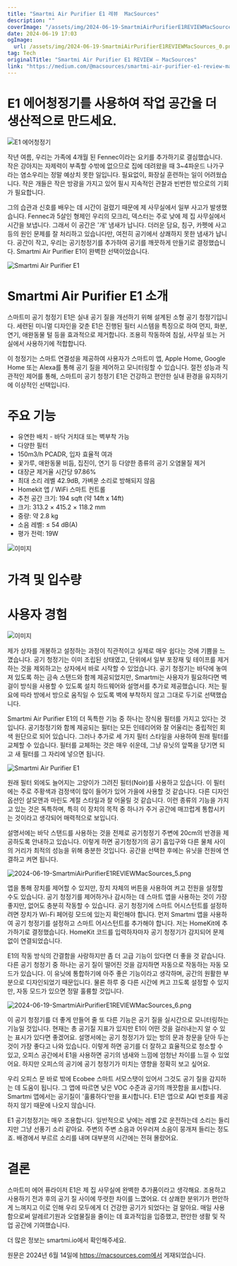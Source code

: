 ```yaml
---
title: "Smartmi Air Purifier E1 레뷰  MacSources"
description: ""
coverImage: "/assets/img/2024-06-19-SmartmiAirPurifierE1REVIEWMacSources_0.png"
date: 2024-06-19 17:03
ogImage: 
  url: /assets/img/2024-06-19-SmartmiAirPurifierE1REVIEWMacSources_0.png
tag: Tech
originalTitle: "Smartmi Air Purifier E1 REVIEW — MacSources"
link: "https://medium.com/@macsources/smartmi-air-purifier-e1-review-macsources-67cf72c3e096"
---
```



# E1 에어청정기를 사용하여 작업 공간을 더 생산적으로 만드세요.

![E1 에어청정기](/assets/img/2024-06-19-SmartmiAirPurifierE1REVIEWMacSources_0.png)

작년 여름, 우리는 가족에 4개월 된 Fennec이라는 요키를 추가하기로 결심했습니다. 작은 강아지는 자제력이 부족할 수밖에 없으므로 집에 데려왔을 때 3~4파운드 나가구라는 염소우리는 정말 예상치 못한 일입니다. 필요없이, 화장실 훈련하는 일이 어려웠습니다. 작은 개들은 작은 방광을 가지고 있어 필시 지속적인 관찰과 빈번한 밖으로의 기회가 필요합니다.

그의 습관과 신호를 배우는 데 시간이 걸렸기 때문에 제 사무실에서 일부 사고가 발생했습니다. Fennec과 5살인 형제인 우리의 모크리, 덱스터는 주로 낮에 제 집 사무실에서 시간을 보냅니다. 그래서 이 공간은 '개' 냄새가 납니다. 더러운 담요, 침구, 카펫에 사고 등의 원인 문제를 잘 처리하고 있습니다만, 여전히 공기에서 상쾌하지 못한 냄새가 납니다. 공간이 작고, 우리는 공기청정기를 추가하여 공기를 깨끗하게 만들기로 결정했습니다. Smartmi Air Purifier E1이 완벽한 선택이었습니다.

<div class="content-ad"></div>

![Smartmi Air Purifier E1](/assets/img/2024-06-19-SmartmiAirPurifierE1REVIEWMacSources_1.png)

# Smartmi Air Purifier E1 소개

스마트미 공기 청정기 E1은 실내 공기 질을 개선하기 위해 설계된 소형 공기 청정기입니다. 세련된 미니멀 디자인을 갖춘 E1은 진행된 필터 시스템을 특징으로 하여 먼지, 화분, 연기, 애완동물 털 등을 효과적으로 제거합니다. 조용히 작동하여 침실, 사무실 또는 거실에서 사용하기에 적합합니다.

이 청정기는 스마트 연결성을 제공하여 사용자가 스마트미 앱, Apple Home, Google Home 또는 Alexa를 통해 공기 질을 제어하고 모니터링할 수 있습니다. 절전 성능과 직관적인 제어를 통해, 스마트미 공기 청정기 E1은 건강하고 편안한 실내 환경을 유지하기에 이상적인 선택입니다.

<div class="content-ad"></div>

# 주요 기능

- 유연한 배치 - 바닥 거치대 또는 벽부착 가능
- 다양한 필터
- 150m3/h PCADR, 입자 효율적 여과
- 꽃가루, 애완동물 비듬, 집진이, 연기 등 다양한 종류의 공기 오염물질 제거
- 대장균 제거율 시간당 97.86%
- 최대 소리 레벨 42.9dB, 가벼운 소리로 방해되지 않음
- Homekit 앱 / WiFi 스마트 컨트롤
- 추천 공간 크기: 194 sqft (약 14ft x 14ft)
- 크기: 313.2 × 415.2 × 118.2 mm
- 중량: 약 2.8 kg
- 소음 레벨: ≤ 54 dB(A)
- 평가 전력: 19W

![이미지](/assets/img/2024-06-19-SmartmiAirPurifierE1REVIEWMacSources_2.png)

# 가격 및 입수량

<div class="content-ad"></div>

# 사용자 경험

![이미지](/assets/img/2024-06-19-SmartmiAirPurifierE1REVIEWMacSources_3.png)

제가 상자를 개봉하고 설정하는 과정이 직관적이고 실제로 매우 쉽다는 것에 기쁨을 느꼈습니다. 공기 청정기는 이미 조립된 상태였고, 단위에서 일부 포장재 및 테이프를 제거하는 것을 제외하고는 상자에서 바로 시작할 수 있었습니다. 공기 청정기는 바닥에 놓여져 있도록 하는 금속 스탠드와 함께 제공되었지만, Smartmi는 사용자가 필요하다면 벽걸이 방식을 사용할 수 있도록 설치 하드웨어와 설명서를 추가로 제공했습니다. 저는 필요에 따라 방에서 방으로 움직일 수 있도록 벽에 부착하지 않고 그대로 두기로 선택했습니다.

<div class="content-ad"></div>

Smartmi Air Purifier E1의 더 독특한 기능 중 하나는 장식용 필터를 가지고 있다는 것입니다. 공기청정기와 함께 제공되는 필터는 모든 인테리어와 잘 어울리는 중립적인 회색 원단으로 되어 있습니다. 그러나 추가로 세 가지 필터 스타일을 사용하여 원래 필터를 교체할 수 있습니다. 필터를 교체하는 것은 매우 쉬운데, 그냥 유닛의 앞쪽을 당기면 되고 새 필터를 그 자리에 넣으면 됩니다.

![Smartmi Air Purifier E1](/assets/img/2024-06-19-SmartmiAirPurifierE1REVIEWMacSources_4.png)

원래 필터 외에도 늘어지는 고양이가 그려진 필터(Noir)를 사용하고 있습니다. 이 필터에는 주로 주황색과 검정색이 많이 들어가 있어 가을에 사용할 것 같습니다. 다른 디자인 옵션인 살모앤과 마린도 계절 스타일과 잘 어울릴 것 같습니다. 이런 종류의 기능을 가지고 있는 것은 독특하며, 특히 이 장치의 목적 중 하나가 주거 공간에 매끄럽게 통합시키는 것이라고 생각되어 매력적으로 보입니다.

설명서에는 바닥 스탠드를 사용하는 것을 전제로 공기청정기 주변에 20cm의 반경을 제공하도록 안내하고 있습니다. 이렇게 하면 공기청정기의 공기 흡입구와 다른 물체 사이의 거리가 최적의 성능을 위해 충분한 것입니다. 공간을 선택한 후에는 유닛을 전원에 연결하고 켜면 됩니다.

<div class="content-ad"></div>

![2024-06-19-SmartmiAirPurifierE1REVIEWMacSources_5.png](/assets/img/2024-06-19-SmartmiAirPurifierE1REVIEWMacSources_5.png)

앱을 통해 장치를 제어할 수 있지만, 장치 자체의 버튼을 사용하여 켜고 전원을 설정할 수도 있습니다. 공기 청정기를 제어하거나 감시하는 데 스마트 앱을 사용하는 것이 가장 좋지만, 없어도 충분히 작동할 수 있습니다. 공기 청정기에 스마트 어시스턴트를 설정하려면 장치가 Wi-Fi 페어링 모드에 있는지 확인해야 합니다. 먼저 Smartmi 앱을 사용하여 공기 청정기를 설정하고 스마트 어시스턴트를 추가해야 합니다. 저는 HomeKit에 추가하기로 결정했습니다. HomeKit 코드를 입력하자마자 공기 청정기가 감지되어 문제없이 연결되었습니다.

E1의 작동 방식의 간결함을 사랑하지만 좀 더 고급 기능이 있다면 더 좋을 것 같습니다. 다른 공기 청정기 중 하나는 공기 질이 떨어진 것을 감지하면 자동으로 작동하는 자동 모드가 있습니다. 이 유닛에 통합하기에 아주 좋은 기능이라고 생각하며, 공간의 원활한 부분으로 디자인되었기 때문입니다. 물론 하루 중 다른 시간에 켜고 끄도록 설정할 수 있지만, 자동 모드가 있으면 정말 훌륭할 것입니다.

![2024-06-19-SmartmiAirPurifierE1REVIEWMacSources_6.png](/assets/img/2024-06-19-SmartmiAirPurifierE1REVIEWMacSources_6.png)

<div class="content-ad"></div>

이 공기 청정기를 더 좋게 만들어 줄 또 다른 기능은 공기 질을 실시간으로 모니터링하는 기능일 것입니다. 현재는 총 공기질 지표가 있지만 E1이 어떤 것을 걸러내는지 알 수 있는 표시가 있다면 좋겠어요. 설명서에는 공기 청정기가 있는 방의 문과 창문을 닫아 두는 것이 가장 좋다고 나와 있습니다. 이렇게 하면 공기를 더 잘하고 효율적으로 청소할 수 있고, 오피스 공간에서 E1을 사용하면 공기의 냄새와 느낌에 엄청난 차이를 느낄 수 있었어요. 하지만 오피스의 공기에 공기 청정기가 미치는 영향을 정확히 보고 싶어요.

우리 오피스 문 바로 밖에 Ecobee 스마트 서모스탯이 있어서 그것도 공기 질을 감지하는 데 도움이 됩니다. 그 앱에 따르면 낮은 VOC 수준과 공기의 깨끗함을 표시합니다. Smartmi 앱에서는 공기질이 '훌륭하다'만을 표시합니다. E1은 앱으로 AQI 번호를 제공하지 않기 때문에 나오지 않습니다.

E1 공기청정기는 매우 조용합니다. 일반적으로 낮에는 레벨 2로 운전하는데 소리는 들리지만 그냥 선풍기 소리 같아요. 주변의 주변 소음과 어우러져 소음이 뭉개져 들리는 정도죠. 배경에서 부르르 소리를 내며 대부분의 시간에는 전혀 몰랐어요.

<div class="content-ad"></div>

# 결론

스마트미 에어 퓨라이저 E1은 제 집 사무실에 완벽한 추가품이라고 생각해요. 조용하고 사용하기 전과 후의 공기 질 사이에 뚜렷한 차이를 느꼈어요. 더 상쾌한 분위기가 편안하게 느껴지고 이로 인해 우리 모두에게 더 건강한 공기가 되었다는 걸 알아요. 매일 사용함으로써 알레르기원과 오염물질을 줄이는 데 효과적임을 입증했고, 편안한 생활 및 작업 공간에 기여했습니다.

더 많은 정보는 smartmi.io에서 확인해주세요.

원문은 2024년 6월 14일에 https://macsources.com에서 게재되었습니다.